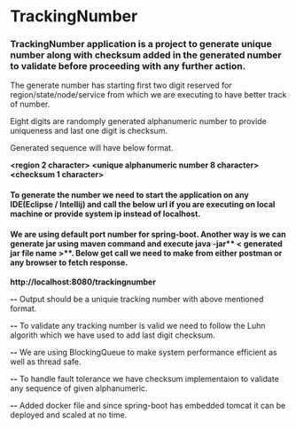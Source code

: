 # TrackingNumber 
### TrackingNumber application is a project to generate unique number along with checksum added in the generated number to validate before proceeding with any further action.

The generate number has starting first two digit reserved for region/state/node/service from which we are executing to have better track of number. 

Eight digits are randomply generated alphanumeric number to provide uniqueness and last one digit is checksum.

Generated sequence will have below format.

**<region 2 character> <unique alphanumeric number 8 character> <checksum 1 character>**

#### To generate the number we need to start the application on any IDE(Eclipse / Intellij) and call the below url if you are executing on local machine or provide system ip instead of localhost.

#### We are using default port number for spring-boot. Another way is we can generate jar using maven command and execute java -jar** < generated jar file name >**. Below get call we need to make from either postman or any browser to fetch response.


**http://localhost:8080/trackingnumber**

**--** Output should be a uniquie tracking number with above mentioned format. 

**--** To validate any tracking number is valid we need to follow the Luhn algorith which we have used to add last digit checksum.

**--** We are using BlockingQueue to make system performance efficient as well as thread safe. 

**--** To handle fault tolerance we have checksum implementaion to validate any sequence of given alphanumeric.

**--** Added docker file and since spring-boot has embedded tomcat it can be deployed and scaled at no time. 

